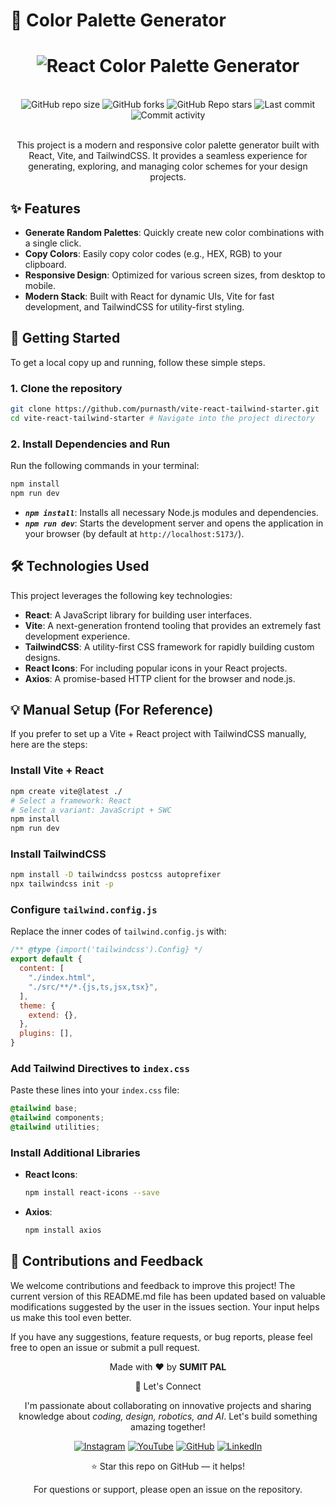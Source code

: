 # 🎨 Color Palette Generator

<h1 align="center">
  <img
      src="https://readme-typing-svg.demolab.com?font=Roboto+Slab&color=9f4bff&size=30&center=true&vCenter=true&width=450&lines=React+Color+Palette+Generator;"
      alt="React Color Palette Generator"
  />
</h1>
  <br/>

<div align="center">
  <img
    alt="GitHub repo size"
    src="https://img.shields.io/github/repo-size/purnasth/vite-react-tailwind-starter?color=9f4bff&logo=github&style=for-the-badge&logoColor=9f4bff"
  />
  <img
    alt="GitHub forks"
    src="https://img.shields.io/github/forks/purnasth/vite-react-tailwind-starter?color=9f4bff&logo=github&style=for-the-badge&logoColor=9f4bff"
  />
  <img
    alt="GitHub Repo stars"
    src="https://img.shields.io/github/stars/purnasth/vite-react-tailwind-starter?color=9f4bff&logo=github&style=for-the-badge&logoColor=9f4bff"
  />
  <img
    alt="Last commit"
    src="https://img.shields.io/github/last-commit/purnasth/vite-react-tailwind-starter?color=9f4bff&logo=git&logoColor&style=for-the-badge"
  />
  <img
    alt="Commit activity"
    src="https://img.shields.io/github/commit-activity/m/purnasth/vite-react-tailwind-starter?color=9f4bff&logo=git&logoColor&style=for-the-badge"
  />
</div>
<br />

<p align="center">This project is a modern and responsive color palette generator built with React, Vite, and TailwindCSS. It provides a seamless experience for generating, exploring, and managing color schemes for your design projects.</p>



## ✨ Features

-   **Generate Random Palettes**: Quickly create new color combinations with a single click.
-   **Copy Colors**: Easily copy color codes (e.g., HEX, RGB) to your clipboard.
-   **Responsive Design**: Optimized for various screen sizes, from desktop to mobile.
-   **Modern Stack**: Built with React for dynamic UIs, Vite for fast development, and TailwindCSS for utility-first styling.


## 🚀 Getting Started

To get a local copy up and running, follow these simple steps.

### 1. Clone the repository

```sh
git clone https://github.com/purnasth/vite-react-tailwind-starter.git
cd vite-react-tailwind-starter # Navigate into the project directory
```

### 2. Install Dependencies and Run

Run the following commands in your terminal:

```sh
npm install
npm run dev
```

-   <b><em>`npm install`</em></b>: Installs all necessary Node.js modules and dependencies.
-   <b><em>`npm run dev`</em></b>: Starts the development server and opens the application in your browser (by default at `http://localhost:5173/`).


## 🛠️ Technologies Used

This project leverages the following key technologies:

-   **React**: A JavaScript library for building user interfaces.
-   **Vite**: A next-generation frontend tooling that provides an extremely fast development experience.
-   **TailwindCSS**: A utility-first CSS framework for rapidly building custom designs.
-   **React Icons**: For including popular icons in your React projects.
-   **Axios**: A promise-based HTTP client for the browser and node.js.



## 💡 Manual Setup (For Reference)

If you prefer to set up a Vite + React project with TailwindCSS manually, here are the steps:

### Install Vite + React

```sh
npm create vite@latest ./
# Select a framework: React
# Select a variant: JavaScript + SWC
npm install
npm run dev
```

### Install TailwindCSS

```sh
npm install -D tailwindcss postcss autoprefixer
npx tailwindcss init -p
```

### Configure `tailwind.config.js`

Replace the inner codes of `tailwind.config.js` with:

```javascript
/** @type {import('tailwindcss').Config} */
export default {
  content: [
    "./index.html",
    "./src/**/*.{js,ts,jsx,tsx}",
  ],
  theme: {
    extend: {},
  },
  plugins: [],
}
```

### Add Tailwind Directives to `index.css`

Paste these lines into your `index.css` file:

```css
@tailwind base;
@tailwind components;
@tailwind utilities;
```

### Install Additional Libraries

-   **React Icons**:
    ```sh
    npm install react-icons --save
    ```
-   **Axios**:
    ```sh
    npm install axios
    ```







## 🤝 Contributions and Feedback

We welcome contributions and feedback to improve this project! The current version of this README.md file has been updated based on valuable modifications suggested by the user in the issues section. Your input helps us make this tool even better.

If you have any suggestions, feature requests, or bug reports, please feel free to open an issue or submit a pull request.



<div align="center">
<p>Made with ❤️ by <strong>SUMIT PAL</strong></p>

🌟 Let's Connect

I'm passionate about collaborating on innovative projects and sharing knowledge about *coding, design, robotics, and AI*. Let's build something amazing together!  

[![Instagram](https://img.icons8.com/fluency/48/instagram-new.png)](https://www.instagram.com/sumittech_360)  [![YouTube](https://img.icons8.com/fluency/48/youtube-play.png)](https://youtube.com/channel/UCiPxbNaC7dloVut6Jc5xHIQ)  [![GitHub](https://img.icons8.com/fluency/48/github.png)](https://github.com/InnovativeSumit)  [![LinkedIn](https://img.icons8.com/fluency/48/linkedin.png)](https://www.linkedin.com/in/sumit-pal-40511a339) 

⭐ Star this repo on GitHub — it helps!

<p>For questions or support, please open an issue on the repository.</p>
</div>




